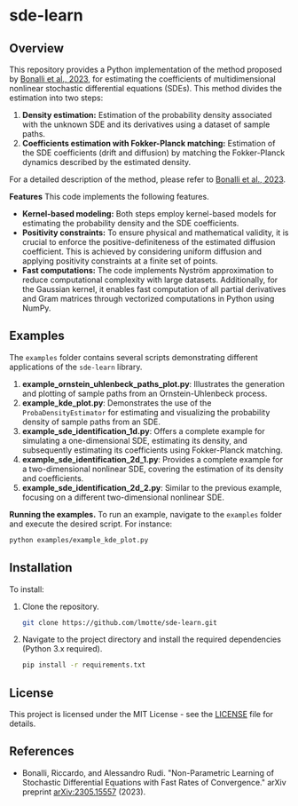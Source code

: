 # sde-learn

## Overview

This repository provides a Python implementation of the method proposed by [Bonalli et al., 2023](#references), for
estimating the coefficients of multidimensional nonlinear stochastic differential equations (SDEs). This method divides
the estimation into two steps:

1. **Density estimation:** Estimation of the probability density associated with the unknown SDE and its derivatives
   using a dataset of sample paths.
2. **Coefficients estimation with Fokker-Planck matching:** Estimation of the SDE coefficients (drift and diffusion) by
   matching the Fokker-Planck dynamics described by the estimated density.

For a detailed description of the method, please refer to [Bonalli et al., 2023](#references).

**Features** This code implements the following features.

- **Kernel-based modeling:** Both steps employ kernel-based models for estimating the probability density and the SDE
  coefficients.
- **Positivity constraints:** To ensure physical and mathematical validity, it is crucial to enforce the
  positive-definiteness of the estimated diffusion coefficient. This is achieved by considering uniform diffusion and
  applying positivity constraints at a finite set of points.
- **Fast computations:** The code implements Nyström approximation to reduce computational complexity with large
  datasets. Additionally, for the Gaussian kernel, it enables fast computation of all partial derivatives and Gram
  matrices through vectorized computations in Python using NumPy.

## Examples

The `examples` folder contains several scripts demonstrating different applications of the `sde-learn` library.

1. **example_ornstein_uhlenbeck_paths_plot.py**: Illustrates the generation and plotting of sample paths from an
   Ornstein-Uhlenbeck process.
2. **example_kde_plot.py**: Demonstrates the use of the `ProbaDensityEstimator` for estimating and visualizing the
   probability density of sample paths from an SDE.
3. **example_sde_identification_1d.py**: Offers a complete example for simulating a one-dimensional SDE, estimating its
   density, and subsequently estimating its coefficients using Fokker-Planck matching.
4. **example_sde_identification_2d_1.py**: Provides a complete example for a two-dimensional nonlinear SDE, covering the
   estimation of its density and coefficients.
5. **example_sde_identification_2d_2.py**: Similar to the previous example, focusing on a different two-dimensional
   nonlinear SDE.

**Running the examples.** To run an example, navigate to the `examples` folder and execute the desired script. For
instance:

```bash
python examples/example_kde_plot.py
```


## Installation

To install:

1. Clone the repository.
   ```bash
   git clone https://github.com/lmotte/sde-learn.git
   ```
2. Navigate to the project directory and install the required dependencies (Python 3.x required).
   ```bash
   pip install -r requirements.txt
    ```

## License

This project is licensed under the MIT License - see the [LICENSE](LICENSE) file for details.

## References

- Bonalli, Riccardo, and Alessandro Rudi. "Non-Parametric Learning of Stochastic Differential Equations with Fast Rates
  of Convergence." arXiv preprint [arXiv:2305.15557](https://arxiv.org/abs/2305.15557) (2023).